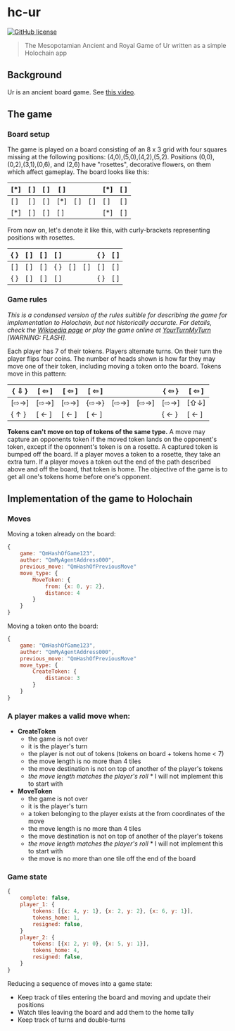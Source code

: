 # hc-ur

[![GitHub license](https://img.shields.io/github/license/qubist/hc-ur.svg)](https://github.com/qubist/hc-ur/blob/master/LICENSE.txt)

> The Mesopotamian Ancient and Royal Game of Ur written as a simple Holochain app

## Background

Ur is an ancient board game. See [this video](https://www.youtube.com/watch?v=WZskjLq040I).

## The game
### Board setup

The game is played on a board consisting of an 8 x 3 grid with four squares missing at the following positions: (4,0),(5,0),(4,2),(5,2). Positions (0,0),(0,2),(3,1),(0,6), and (2,6) have "rosettes", decorative flowers, on them which affect gameplay. The board looks like this:

| [\*] | [ ] | [ ] | [ ]  |     |     | [\*] | [ ] |
|------|-----|-----|------|-----|-----|------|-----|
| [ ]  | [ ] | [ ] | [\*] | [ ] | [ ] | [ ]  | [ ] |
| [\*] | [ ] | [ ] | [ ]  |     |     | [\*] | [ ] |

From now on, let's denote it like this, with curly-brackets representing positions with rosettes.

| { } | [ ] | [ ] | [ ] |     |     | { } | [ ] |
|-----|-----|-----|-----|-----|-----|-----|-----|
| [ ] | [ ] | [ ] | { } | [ ] | [ ] | [ ] | [ ] |
| { } | [ ] | [ ] | [ ] |     |     | { } | [ ] |

### Game rules

*This is a condensed version of the rules suitible for describing the game for implementation to Holochain, but not historically accurate. For details, check the [Wikipedia page](https://en.wikipedia.org/wiki/Royal_Game_of_Ur) or play the game online at [YourTurnMyTurn](https://www.yourturnmyturn.com/java/ur/index.php) [WARNING: FLASH].*

Each player has 7 of their tokens. Players alternate turns. On their turn the player flips four coins. The number of heads shown is how far they may move one of their token, including moving a token onto the board. Tokens move in this pattern:

| { ⇩ }  | [ ⇦ ]  | [ ⇦ ]  | [ ⇦ ]  |      |      | { ⇦ }  | [ ⇦ ]  |
|--------|--------|--------|--------|------|------|--------|--------|
| [⇨→]   | [⇨→]   | [⇨→]   | {⇨→}   | [⇨→] | [⇨→] | [⇨→]   | [⇧↓]   |
| { ↑ }  | [ ← ]  | [ ← ]  | [ ← ]  |      |      | { ← }  | [ ← ]  |

**Tokens can't move on top of tokens of the same type.** A move may capture an opponents token if the moved token lands on the opponent's token, except if the oponnent's token is on a rosette. A captured token is bumped off the board. If a player moves a token to a rosette, they take an extra turn. If a player moves a token out the end of the path described above and off the board, that token is home. The objective of the game is to get all one's tokens home before one's opponent.

## Implementation of the game to Holochain

### Moves

Moving a token already on the board:
```javascript
{
    game: "QmHashOfGame123",
    author: "QmMyAgentAddress000",
    previous_move: "QmHashOfPreviousMove"
    move_type: {
        MoveToken: {
            from: {x: 0, y: 2},
            distance: 4
        }
    }
}
```
Moving a token onto the board:
```javascript
{
    game: "QmHashOfGame123",
    author: "QmMyAgentAddress000",
    previous_move: "QmHashOfPreviousMove"
    move_type: {
        CreateToken: {
            distance: 3
        }
    }
}
```

### A player makes a valid move when:

* **CreateToken**
  * the game is not over
  * it is the player's turn
  * the player is not out of tokens (tokens on board + tokens home < 7)
  * the move length is no more than 4 tiles
  * the move destination is not on top of another of the player's tokens
  * *the move length matches the player's roll* \* I will not implement this to start with
* **MoveToken**
  * the game is not over
  * it is the player's turn
  * a token belonging to the player exists at the from coordinates of the move
  * the move length is no more than 4 tiles
  * the move destination is not on top of another of the player's tokens
  * *the move length matches the player's roll* \* I will not implement this to start with
  * the move is no more than one tile off the end of the board

### Game state

```javascript
{
    complete: false,
    player_1: {
        tokens: [{x: 4, y: 1}, {x: 2, y: 2}, {x: 6, y: 1}],
        tokens_home: 1,
        resigned: false,
    }
    player_2: {
        tokens: [{x: 2, y: 0}, {x: 5, y: 1}],
        tokens_home: 4,
        resigned: false,
    }
}
```

Reducing a sequence of moves into a game state:

* Keep track of tiles entering the board and moving and update their positions
* Watch tiles leaving the board and add them to the home tally
* Keep track of turns and double-turns
